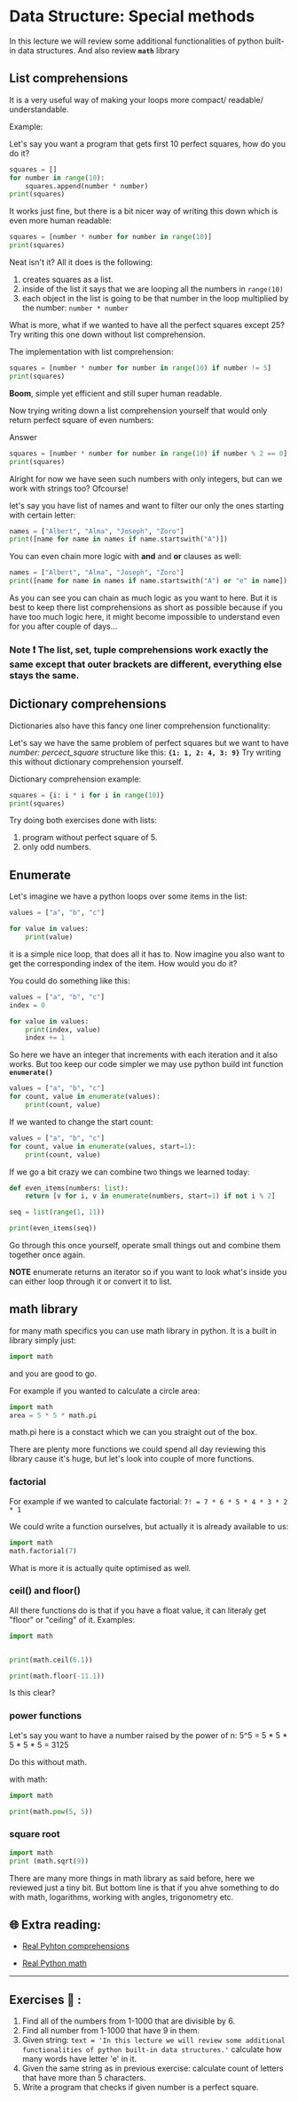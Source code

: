 # Data Structure: Special methods

In this lecture we will review some additional functionalities of python built-in data structures. And also review **`math`** library

## List comprehensions

It is a very useful way of making your loops more compact/ readable/ understandable. 

Example:

Let's say you want a program that gets first 10 perfect squares, how do you do it?

```python
squares = []
for number in range(10):
    squares.append(number * number)
print(squares)
```

It works just fine, but there is a bit nicer way of writing this down which is even more human readable:

```python
squares = [number * number for number in range(10)]
print(squares)
```

Neat isn't it? All it does is the following:

1. creates squares as a list.
1. inside of the list it says that we are looping all the numbers in `range(10)`
1. each object in the list is going to be that number in the loop multiplied by the number: `number * number`


What is more, what if we wanted to have all the perfect squares except 25? Try writing this one down without list comprehension.

The implementation with list comprehension:

```python
squares = [number * number for number in range(10) if number != 5]
print(squares)
```

**Boom**, simple yet efficient and still super human readable. 

Now trying writing down a list comprehension yourself that would only return perfect square of even numbers:




Answer
```python
squares = [number * number for number in range(10) if number % 2 == 0]
print(squares)
```

Alright for now we have seen such numbers with only integers, but can we work with strings too? Ofcourse!

let's say you have list of names and want to filter our only the ones starting with certain letter:

```python
names = ["Albert", "Alma", "Joseph", "Zoro"]
print([name for name in names if name.startswith("A")])
```

You can even chain more logic with **and** and **or** clauses as well:

```python
names = ["Albert", "Alma", "Joseph", "Zoro"]
print([name for name in names if name.startswith("A") or "e" in name])
```

As you can see you can chain as much logic as you want to here. But it is best to keep there list comprehensions as short as possible because if you have too much logic here, it might become impossible to understand even for you after couple of days...

### **Note** ❗ The list, set, tuple comprehensions work exactly the same except that outer brackets are different, everything else stays the same.


## Dictionary comprehensions

Dictionaries also have this fancy one liner comprehension functionality:

Let's say we have the same problem of perfect squares but we want to have _number: percect_square_ structure like this: **`{1: 1, 2: 4, 3: 9}`**
Try writing this without dictionary comprehension yourself.


Dictionary comprehension example:

```python
squares = {i: i * i for i in range(10)}
print(squares)
```

Try doing both exercises done with lists:
1. program without perfect square of 5.
1. only odd numbers.

## Enumerate

Let's imagine we have a python loops over some items in the list:

```python
values = ["a", "b", "c"]

for value in values:
    print(value)
```

it is a simple nice loop, that does all it has to. Now imagine you also want to get the corresponding index of the item. How would you do it?

You could do something like this:

```python
values = ["a", "b", "c"]
index = 0

for value in values:
    print(index, value)
    index += 1
```

So here we have an integer that increments with each iteration and it also works. But too keep our code simpler we may use python build int function **`enumerate()`**


```python
values = ["a", "b", "c"]
for count, value in enumerate(values):
    print(count, value)
```

If we wanted to change the start count:

```python
values = ["a", "b", "c"]
for count, value in enumerate(values, start=1):
    print(count, value)
```


If we go a bit crazy we can combine two things we learned today:
```python
def even_items(numbers: list):
    return [v for i, v in enumerate(numbers, start=1) if not i % 2]

seq = list(range(1, 11))

print(even_items(seq))
```

Go through this once yourself, operate small things out and combine them together once again.

**NOTE** enumerate returns an iterator so if you want to look what's inside you can either loop through it or convert it to list.


## math library

for many math specifics you can use math library in python. It is a built in library simply just:
```python
import math
```

and you are good to go.

For example if you wanted to calculate a circle area:

```python
import math
area = 5 * 5 * math.pi
```

math.pi here is a constact which we can you straight out of the box.

There are plenty more functions we could spend all day reviewing this library cause it's huge, but let's look into couple of more functions.

### factorial

For example if we wanted to calculate factorial: `7! = 7 * 6 * 5 * 4 * 3 * 2 * 1`

We could write a function ourselves, but actually it is already available to us:

```python
import math
math.factorial(7)
```

What is more it is actually quite optimised as well.


### ceil() and floor()

All there functions do is that if you have a float value, it can literaly get "floor" or "ceiling" of it. Examples:


```python
import math


print(math.ceil(6.1))

print(math.floor(-11.1))
```

Is this clear?


### power functions


Let's say you want to have a number raised by the power of n: 5^5 = 5 * 5 * 5 * 5 * 5 = 3125

Do this without math.

with math:


```python
import math

print(math.pow(5, 5))
```


### square root


```python
import math
print (math.sqrt(9))
```

There are many more things in math library as said before, here we reviewed just a tiny bit. But bottom line is that if you ahve something to do with math, logarithms, working with angles, trigonometry etc.


## 🌐  Extra reading:

* [Real Pyhton comprehensions](https://realpython.com/list-comprehension-python/)

* [Real Python math](https://realpython.com/python-math-module/)
***


## Exercises 🧠 :

1. Find all of the numbers from 1-1000 that are divisible by 6.
1. Find all number from 1-1000 that have 9 in them.
1. Given string: `text = 'In this lecture we will review some additional functionalities of python built-in data structures.'` calculate how many words have letter 'e' in it.
1. Given the same string as in previous exercise: calculate count of letters that have more than 5 characters.
1. Write a program that checks if given number is a perfect square.